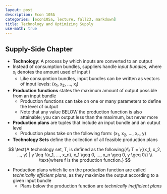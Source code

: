 ```yaml
---
layout: post
description: Econ 105A
categories: [econ105a, lecture, fall23, markdown]
title: Technology and Optimizing Supply
use-math: true
---
```


## Supply-Side Chapter

- **Technology**: A process by which inputs are converted to an output
- Instead of consumption bundles, suppliers handle *input bundles*, where x<sub>i</sub> denotes the amount used of input i
    - Like consupmtion bundles, input bundles can be written as vectors of input levels: (x<sub>1</sub>, x<sub>2</sub>, ..., x<sub>i</sub>)
- **Production functions** states the maximum amount of output possible from an input bundle
    - Production functions can take on one or many parameters to define the level of output
    - Note that any value BELOW the production function is also attainable; you can output less than the maximum, but never more
- **Production plans** are tuples that include an input bundle and an output level
    - Production plans take on the following form: (x<sub>1</sub>, x<sub>2</sub>, ..., x<sub>n</sub>, y)
- **Technology Sets** define the collection of all feasible production plans

$$
\text{A technology set, T, is defined as the following:}\\
T = \{(x_1, x_2, ..., y) | y \leq f(x_1, ..., x_n), x_1 \geq 0, ..., x_n \geq 0, y \geq 0\} \\
\text{where f is the production function.}
$$

- Production plans which lie on the production function are called *technically efficient plans*, as they maximize the output according to a given input bundle
    - Plans below the production function are *technically inefficient plans*